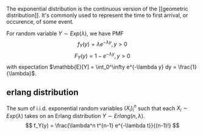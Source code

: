 The exponential distribution is the continuous version of the [[geometric distribution]]. It's commonly used to represent the time to first arrival, or occurence, of some event.

For random variable $Y \sim Exp(\lambda)$, we have PMF
$$ f_Y(y) = \lambda e^{-\lambda y}, y>0 $$
$$ F_Y(y) = 1 - e^{-\lambda y}, y > 0 $$
with expectation $\mathbb{E}[Y] = \int_0^\infty e^{-\lambda y} dy = \frac{1}{\lambda}$. 

## erlang distribution
The sum of i.i.d. exponential random variables $(X_i)_i^n$ such that each $X_i \sim Exp(\lambda)$ takes on an Erlang distribution $Y \sim Erlang(n, \lambda)$.
$$ f_Y(y) = \frac{\lambda^n t^{n-1} e^{-\lambda t}}{(n-1)!} $$